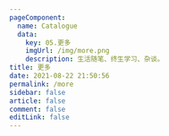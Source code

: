 ```yaml
---
pageComponent: 
  name: Catalogue
  data: 
    key: 05.更多
    imgUrl: /img/more.png
    description: 生活随笔、终生学习、杂谈。
title: 更多
date: 2021-08-22 21:50:56
permalink: /more
sidebar: false
article: false
comment: false
editLink: false
---
```

